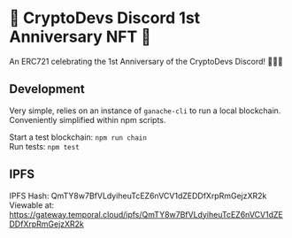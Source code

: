 # :tada: CryptoDevs Discord 1st Anniversary NFT :tada:

An ERC721 celebrating the 1st Anniversary of the CryptoDevs Discord! :tada::tada::tada:

## Development

Very simple, relies on an instance of `ganache-cli` to run a local blockchain. Conveniently simplified within npm scripts.

Start a test blockchain: `npm run chain` <br>
Run tests: `npm test`

## IPFS

IPFS Hash: QmTY8w7BfVLdyiheuTcEZ6nVCV1dZEDDfXrpRmGejzXR2k<br>
Viewable at: https://gateway.temporal.cloud/ipfs/QmTY8w7BfVLdyiheuTcEZ6nVCV1dZEDDfXrpRmGejzXR2k

